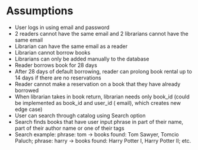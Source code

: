 # Assumptions

- User logs in using email and password
- 2 readers cannot have the same email and 2 librarians cannot have the same email
- Librarian can have the same email as a reader
- Librarian cannot borrow books
- Librarians can only be added manually to the database
- Reader borrows book for 28 days
- After 28 days of default borrowing, reader can prolong book rental up to 14 days if there are no reservations
- Reader cannot make a reservation on a book that they have already borrowed
- When librarian takes in book return, librarian needs only book_id (could be implemented as book_id and user_id (
  email), which
  creates new edge case)
- User can search through catalog using Search option
- Search finds books that have user input phrase in part of their name, part of their author name or one of their tags
- Search example: phrase: tom -> books found: Tom Sawyer, Tomcio Paluch; phrase: harry -> books found: Harry Potter I,
  Harry Potter II; etc.